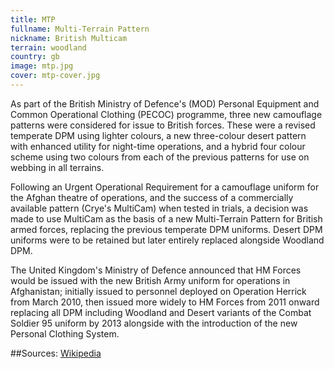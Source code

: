 ```yaml
---
title: MTP
fullname: Multi-Terrain Pattern
nickname: British Multicam
terrain: woodland
country: gb
image: mtp.jpg
cover: mtp-cover.jpg
---
```

As part of the British Ministry of Defence's (MOD) Personal Equipment and Common Operational Clothing (PECOC) programme, three new camouflage patterns were considered for issue to British forces. These were a revised temperate DPM using lighter colours, a new three-colour desert pattern with enhanced utility for night-time operations, and a hybrid four colour scheme using two colours from each of the previous patterns for use on webbing in all terrains.

Following an Urgent Operational Requirement for a camouflage uniform for the Afghan theatre of operations, and the success of a commercially available pattern (Crye's MultiCam) when tested in trials, a decision was made to use MultiCam as the basis of a new Multi-Terrain Pattern for British armed forces, replacing the previous temperate DPM uniforms. Desert DPM uniforms were to be retained but later entirely replaced alongside Woodland DPM.

The United Kingdom's Ministry of Defence announced that HM Forces would be issued with the new British Army uniform for operations in Afghanistan; initially issued to personnel deployed on Operation Herrick from March 2010, then issued more widely to HM Forces from 2011 onward replacing all DPM including Woodland and Desert variants of the Combat Soldier 95 uniform by 2013 alongside with the introduction of the new Personal Clothing System.

##Sources:
[Wikipedia](https://en.wikipedia.org/wiki/Multi-Terrain_Pattern)
